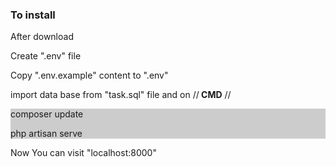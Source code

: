 <h3>To install</h3>
<p>After download <p>
  <p>  Create ".env" file</p>
   <p> Copy ".env.example" content to ".env"</p>
  <p> import data base from "task.sql" file and on //<b> CMD</b> //</p>
  <div style="background:#ccc"> 
    <p>composer update</p> 
    <p>php artisan serve</p>
    </div>
    Now You can visit "localhost:8000"


